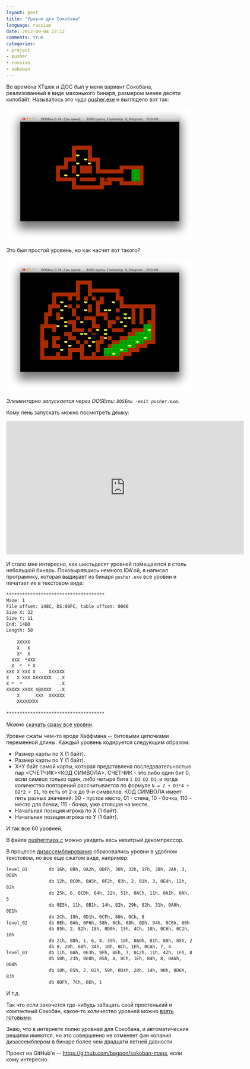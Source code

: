 ```yaml
---
layout: post
title: "Уровни для Сокобана"
language: russian
date: 2012-09-04 22:12
comments: true
categories: 
- project
- pusher
- russian
- sokoban
---
```

Во времена XTшек и ДОС был у меня вариант Сокобана, реализованный в виде
махонького бинаря, размером менее десяти килобайт. Называлось это чудо [pusher.exe][] и выглядело вот так:

[pusher.exe]: /files/pusher.zip

![](/images/blog/pusher-sokoban-level-01.png)

Это был простой уровень, но как насчет вот такого?

![](/images/blog/pusher-sokoban-level-59.png)

*Элементарно запускается через DOSEmu: `DOSEmu -exit pusher.exe`.*

Кому лень запускать можно посмотреть демку:

<iframe width="640" height="360" src="http://www.youtube.com/embed/3zi-ZuL6GKI" frameborder="0" allowfullscreen></iframe>

И стало мне интересно, как шестьдесят уровней помещаются в столь небольшой
бинарь. Поковырявшись немного IDA'ой, я написал программку, которая выдирает
из бинаря `pusher.exe` все уровни и печатает их в текстовом виде:

    *************************************
    Maze: 1
    File offset: 148C, DS:00FC, table offset: 0000
    Size X: 22
    Size Y: 11
    End: 14BD
    Length: 50

        XXXXX
        X   X
        X*  X
      XXX  *XXX
      X  *  * X
    XXX X XXX X     XXXXXX
    X   X XXX XXXXXXX  ..X
    X *  *             ..X
    XXXXX XXXX X@XXXX  ..X
        X      XXX  XXXXXX
        XXXXXXXX

    *************************************
    
Можно [скачать сразу все уровни][sokoban-maps-60-plain.txt].

[sokoban-maps-60-plain.txt]: https://raw.github.com/begoon/sokoban-maps/master/maps/sokoban-maps-60-plain.txt

Уровни сжаты чем-то вроде Хаффмана -- битовыми цепочками переменной длины.
Каждый уровень кодируется следующим образом:

* Размер карты по X (1 байт).
* Размер карты по Y (1 байт).
* X*Y байт самой карты, которая представлена последовательностью пар 
  <СЧЕТЧИК><КОД СИМВОЛА>. СЧЕТЧИК - это либо один бит 0, если символ
  только один, либо четыре бита `1 D3 D2 D1`, и тогда количество повторений
  рассчитывается по формуле `N = 2 + D3*4 + D2*2 + D1`, то есть от 2-х до
  9-и символов. КОД СИМВОЛА имеет пять разных значений: 00 - пустое место,
  01 - стена, 10 - бочка, 110 - место для бочки, 111 - бочка, уже стоящая
  на месте. 
* Начальная позиция игрока по X (1 байт).
* Начальная позиция игрока по Y (1 байт).

И так все 60 уровней.

В файле [pushermaps.c][] можно увидеть весь нехитрый декомпрессор.

[pushermaps.c]: https://github.com/begoon/sokoban-maps/blob/master/pushermaps.c

В процессе [дизассемблирования][pusher.lst] образовались уровни в удобном
текстовом, но все еще сжатом виде, например:

    level_01        db 16h, 0Bh, 0A2h, 0DFh, 38h, 32h, 1Fh, 38h, 2Ah, 3, 0E6h
                    db 12h, 0C0h, 0A5h, 0F2h, 83h, 2, 81h, 3, 0E4h, 12h, 82h
                    db 25h, 6, 0CDh, 64h, 22h, 51h, 0ACh, 11h, 0A1h, 0Ah, 5
                    db 0E5h, 11h, 0B1h, 14h, 82h, 29h, 82h, 31h, 0A0h, 0E1h
                    db 2Ch, 18h, 0D1h, 0CFh, 80h, 0Ch, 8
    level_02        db 0Eh, 0Ah, 0F6h, 58h, 0Ch, 68h, 0Dh, 94h, 0C6h, 80h
                    db 85h, 2, 82h, 18h, 0D0h, 15h, 4Ch, 10h, 0C6h, 0C2h, 18h
                    db 21h, 8Dh, 1, 6, 4, 39h, 10h, 0A0h, 81h, 80h, 85h, 2
                    db 8, 20h, 60h, 34h, 1Bh, 0Ch, 1Eh, 0CAh, 7, 4
    level_03        db 11h, 0Ah, 0E3h, 9Fh, 0Eh, 7, 0C2h, 11h, 42h, 1Fh, 8
                    db 50h, 23h, 0E0h, 85h, 4, 0Ch, 1Eh, 84h, 8, 0A6h, 0B4h
                    db 10h, 85h, 2, 82h, 59h, 0D4h, 28h, 14h, 90h, 0D6h, 83h
                    db 0DFh, 7Ch, 0Eh, 1

И т.д. 

Так что если захочется где-нибудь забацать свой простенький и компактный 
Сокобан, какое-то количество уровней можно
[взять готовыми][sokoban-maps-60-compressed.txt].

[pusher.lst]: https://github.com/begoon/sokoban-maps/blob/master/disasm/pusher.lst
[sokoban-maps-60-compressed.txt]: https://github.com/begoon/sokoban-maps/blob/master/maps/sokoban-maps-60-compressed.txt

Знаю, что в интернете полно уровней для Сокобана, и автоматические решалки
имеются, но это совершенно не отменяет фан копания дизассемблером в бинаре
более чем двадцати летней давности.

Проект на GitHub'e -- https://github.com/begoon/sokoban-maps, если кому
интересно.
